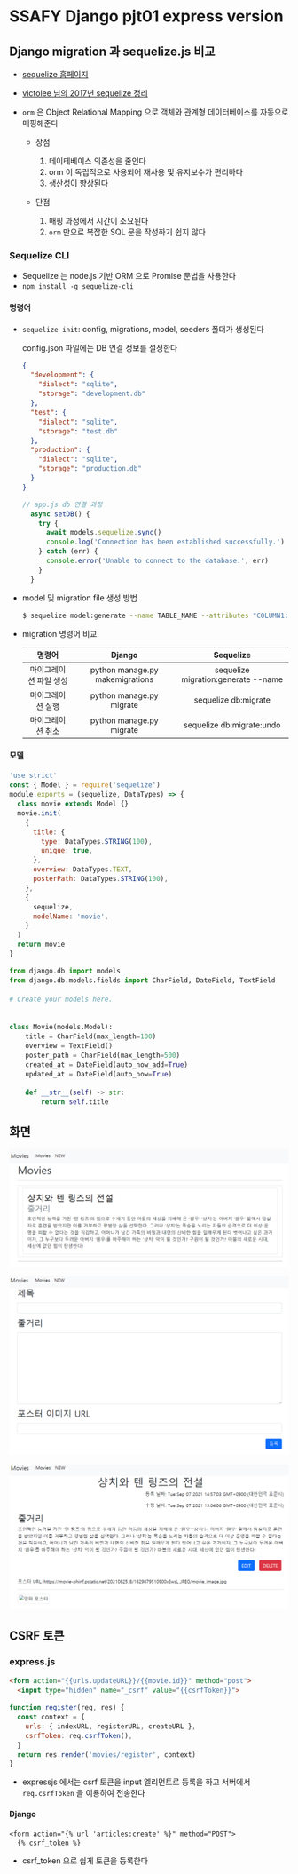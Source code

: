 # SSAFY Django pjt01 express version 

## Django migration 과 sequelize.js 비교

- [sequelize 홈페이지](https://sequelize.org/master/index.html)
- [victolee 님의 2017년 sequelize 정리](https://victorydntmd.tistory.com/26?category=677306)
- `orm` 은 Object Relational Mapping 으로 객체와 관계형 데이터베이스를 자동으로 매핑해준다

  - 장점 
    1. 데이테베이스 의존성을 줄인다
    2. orm 이 독립적으로 사용되어 재사용 및 유지보수가 편리하다
    3. 생산성이 향상된다

  - 단점
    1. 매핑 과정에서 시간이 소요된다
    2. `orm` 만으로 복잡한 SQL 문을 작성하기 쉽지 않다

### Sequelize CLI

- Sequelize 는 node.js 기반 ORM 으로  Promise  문법을 사용한다
- `npm install -g sequelize-cli`

####  명령어

- `sequelize init`: config, migrations, model, seeders 폴더가 생성된다

  config.json 파일에는 DB 연결 정보를 설정한다

  ```json
  {
    "development": {
      "dialect": "sqlite",
      "storage": "development.db"
    },
    "test": {
      "dialect": "sqlite",
      "storage": "test.db"
    },
    "production": {
      "dialect": "sqlite",
      "storage": "production.db"
    }
  }
  ```

  ```js
  // app.js db 연결 과정
    async setDB() {
      try {
        await models.sequelize.sync()
        console.log('Connection has been established successfully.')
      } catch (err) {
        console.error('Unable to connect to the database:', err)
      }
    }
  ```

- model 및 migration file 생성 방법

  ```bash
  $ sequelize model:generate --name TABLE_NAME --attributes "COLUMN1:type, COLUMN2:type, COLUMN3:type"
  ```

- migration 명령어 비교

  |         명령어         |                            Django                            |                    Sequelize                     |
  | :--------------------: | :----------------------------------------------------------: | :----------------------------------------------: |
  | 마이그레이션 파일 생성 |          python manage.py makemigrations <app-name>          | sequelize migration:generate --name  <file-name> |
  |   마이그레이션 실행    |             python manage.py migrate <app-name>              |               sequelize db:migrate               |
  |   마이그레이션 취소    | python manage.py migrate <app-name> <previous migration number> |            sequelize db:migrate:undo             |

#### 모델

```js
'use strict'
const { Model } = require('sequelize')
module.exports = (sequelize, DataTypes) => {
  class movie extends Model {}
  movie.init(
    {
      title: {
        type: DataTypes.STRING(100),
        unique: true,
      },
      overview: DataTypes.TEXT,
      posterPath: DataTypes.STRING(100),
    },
    {
      sequelize,
      modelName: 'movie',
    }
  )
  return movie
}
```

```python
from django.db import models
from django.db.models.fields import CharField, DateField, TextField

# Create your models here.


class Movie(models.Model):
    title = CharField(max_length=100)
    overview = TextField()
    poster_path = CharField(max_length=500)
    created_at = DateField(auto_now_add=True)
    updated_at = DateField(auto_now=True)

    def __str__(self) -> str:
        return self.title

```

## 화면

![image-20210907150447530](README.assets/image-20210907150447530.png)

![image-20210907150508904](README.assets/image-20210907150508904.png)

![image-20210907150536332](README.assets/image-20210907150536332.png)

## CSRF 토큰

### express.js

```html
<form action="{{urls.updateURL}}/{{movie.id}}" method="post">
  <input type="hidden" name="_csrf" value="{{csrfToken}}">
```

```js
function register(req, res) {
  const context = {
    urls: { indexURL, registerURL, createURL },
    csrfToken: req.csrfToken(),
  }
  return res.render('movies/register', context)
}
```

- expressjs 에서는 csrf 토큰을 input 엘리먼트로 등록을 하고 서버에서 `req.csrfToken` 을 이용하여 전송한다

#### Django

```django
<form action="{% url 'articles:create' %}" method="POST">
  {% csrf_token %}
```

- csrf_token 으로 쉽게 토큰을 등록한다 

